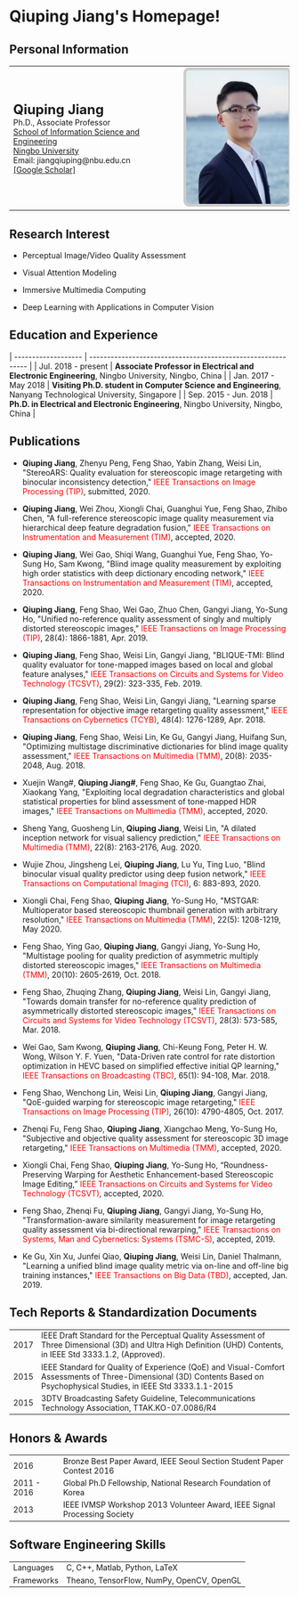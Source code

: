 # Qiuping Jiang's Homepage!
## Personal Information
<table class="cv">
  <tbody><tr>
    <td>
      <span class="blue_2"><font size="5"><strong>Qiuping Jiang</strong></font></span><br>
      Ph.D., Associate Professor<br>
      <a href="http://eecs.nbu.edu.cn/">School of Information Science and Engineering</a><br>
      <a href="http://www.nbu.edu.cn/">Ningbo University</a><br>
      Email: jiangqiuping@nbu.edu.cn<br>
      <a href="https://scholar.google.com/citations?user=PbPTiKYAAAAJ/">[Google Scholar]</a><br>
    </td>
    <td>
      <img src="picture.png" alt="Drawing" style="
      height: 240px;
      border: 5px solid #ccc;
      border-radius: 10px;
      -moz-border-radius: 10px;
      -khtml-border-radius: 10px;
      -webkit-border-radius: 10px;
      ">
    </td>
  </tr>
</tbody></table>


## Research Interest

* Perceptual Image/Video Quality Assessment

* Visual Attention Modeling

* Immersive Multimedia Computing

* Deep Learning with Applications in Computer Vision


## Education and Experience

| ------------------- | ------------------------------------------------------------ |
| Jul. 2018 - present | **Associate Professor in Electrical and Electronic Engineering**, Ningbo University, Ningbo, China |
| Jan. 2017 - May  2018 | **Visiting Ph.D. student in Computer Science and Engineering**, Nanyang Technological University, Singapore |
| Sep. 2015 - Jun. 2018 | **Ph.D. in Electrical and Electronic Engineering**, Ningbo University, Ningbo, China |


## Publications

*  **Qiuping Jiang**, Zhenyu Peng, Feng Shao, Yabin Zhang, Weisi Lin, "StereoARS: Quality evaluation for stereoscopic image retargeting with binocular inconsistency detection," <font color=red>IEEE Transactions on Image Processing (TIP)</font>, submitted, 2020.

*  **Qiuping Jiang**, Wei Zhou, Xiongli Chai, Guanghui Yue, Feng Shao, Zhibo Chen, "A full-reference stereoscopic image quality measurement via hierarchical deep feature degradation fusion," <font color=red>IEEE Transactions on Instrumentation and Measurement (TIM)</font>, accepted, 2020.

*  **Qiuping Jiang**, Wei Gao, Shiqi Wang, Guanghui Yue, Feng Shao, Yo-Sung Ho, Sam Kwong, "Blind image quality measurement by exploiting high order statistics with deep dictionary encoding network," <font color=red>IEEE Transactions on Instrumentation and Measurement (TIM)</font>, accepted, 2020.

*  **Qiuping Jiang**, Feng Shao, Wei Gao, Zhuo Chen, Gangyi Jiang, Yo-Sung Ho, "Unified no-reference quality assessment of singly and multiply distorted stereoscopic images," <font color=red>IEEE Transactions on Image Processing (TIP)</font>, 28(4): 1866-1881, Apr. 2019.

*  **Qiuping Jiang**, Feng Shao, Weisi Lin, Gangyi Jiang, "BLIQUE-TMI: Blind quality evaluator for tone-mapped images based on local and global feature analyses," <font color=red>IEEE Transactions on Circuits and Systems for Video Technology (TCSVT)</font>, 29(2): 323-335, Feb. 2019.
*  **Qiuping Jiang**, Feng Shao, Weisi Lin, Gangyi Jiang, "Learning sparse representation for objective image retargeting quality assessment," <font color=red>IEEE Transactions on Cybernetics (TCYB)</font>, 48(4): 1276-1289, Apr. 2018.
*  **Qiuping Jiang**, Feng Shao, Weisi Lin, Ke Gu, Gangyi Jiang, Huifang Sun, "Optimizing multistage discriminative dictionaries for blind image quality assessment," <font color=red>IEEE Transactions on Multimedia (TMM)</font>, 20(8): 2035-2048, Aug. 2018.
*  Xuejin Wang#, **Qiuping Jiang#**, Feng Shao, Ke Gu, Guangtao Zhai, Xiaokang Yang, "Exploiting local degradation characteristics and global statistical properties for blind assessment of tone-mapped HDR images," <font color=red>IEEE Transactions on Multimedia (TMM)</font>, accepted, 2020.
*  Sheng Yang, Guosheng Lin, **Qiuping Jiang**, Weisi Lin, "A dilated inception network for visual saliency prediction," <font color=red>IEEE Transactions on Multimedia (TMM)</font>, 22(8): 2163-2176, Aug. 2020.
*  Wujie Zhou, Jingsheng Lei, **Qiuping Jiang**, Lu Yu, Ting Luo, "Blind binocular visual quality predictor using deep fusion network," <font color=red>IEEE Transactions on Computational Imaging (TCI)</font>, 6: 883-893, 2020.
*  Xiongli Chai, Feng Shao, **Qiuping Jiang**, Yo-Sung Ho, "MSTGAR: Multioperator based stereoscopic thumbnail generation with arbitrary resolution," <font color=red>IEEE Transactions on Multimedia (TMM)</font>, 22(5): 1208-1219, May 2020.
*  Feng Shao, Ying Gao, **Qiuping Jiang**, Gangyi Jiang, Yo-Sung Ho, "Multistage pooling for quality prediction of asymmetric multiply distorted stereoscopic images," <font color=red>IEEE Transactions on Multimedia (TMM)</font>, 20(10): 2605-2619, Oct. 2018.
*  Feng Shao, Zhuqing Zhang, **Qiuping Jiang**, Weisi Lin, Gangyi Jiang, "Towards domain transfer for no-reference quality prediction of asymmetrically distorted stereoscopic images," <font color=red>IEEE Transactions on Circuits and Systems for Video Technology (TCSVT)</font>, 28(3): 573-585, Mar. 2018.
*  Wei Gao, Sam Kwong, **Qiuping Jiang**, Chi-Keung Fong, Peter H. W. Wong, Wilson Y. F. Yuen, "Data-Driven rate control for rate distortion optimization in HEVC based on simplified effective initial QP learning," <font color=red>IEEE Transactions on Broadcasting (TBC)</font>, 65(1): 94-108, Mar. 2018.
*  Feng Shao, Wenchong Lin, Weisi Lin, **Qiuping Jiang**, Gangyi Jiang, "QoE-guided warping for stereoscopic image retargeting," <font color=red>IEEE Transactions on Image Processing (TIP)</font>, 26(10): 4790-4805, Oct. 2017.
*  Zhenqi Fu, Feng Shao, **Qiuping Jiang**, Xiangchao Meng, Yo-Sung Ho, "Subjective and objective quality assessment for stereoscopic 3D image retargeting," <font color=red>IEEE Transactions on Multimedia (TMM)</font>, accepted, 2020.
*  Xiongli Chai, Feng Shao, **Qiuping Jiang**, Yo-Sung Ho, “Roundness-Preserving Warping for Aesthetic Enhancement-based Stereoscopic Image Editing,” <font color=red>IEEE Transactions on Circuits and Systems for Video Technology (TCSVT)</font>, accepted, 2020.
*  Feng Shao, Zhenqi Fu, **Qiuping Jiang**, Gangyi Jiang, Yo-Sung Ho, "Transformation-aware similarity measurement for image retargeting quality assessment via bi-directional rewarping," <font color=red>IEEE Transactions on Systems, Man and Cybernetics: Systems (TSMC-S)</font>, accepted, 2019.
*  Ke Gu, Xin Xu, Junfei Qiao, **Qiuping Jiang**, Weisi Lin, Daniel Thalmann, "Learning a unified blind image quality metric via on-line and off-line big training instances," <font color=red>IEEE Transactions on Big Data (TBD)</font>, accepted, Jan. 2019.

## Tech Reports & Standardization Documents

|      |                                                              |
| ---- | ------------------------------------------------------------ |
| 2017 | IEEE Draft Standard for the Perceptual Quality Assessment of Three Dimensional (3D) and Ultra High Definition (UHD) Contents, in IEEE Std 3333.1.2, (Approved). |
| 2015 | IEEE Standard for Quality of Experience (QoE) and Visual-Comfort Assessments of Three-Dimensional (3D) Contents Based on Psychophysical Studies, in IEEE Std 3333.1.1-2015 |
| 2015 | 3DTV Broadcasting Safety Guideline, Telecommunications Technology Association, TTAK.KO-07.0086/R4 |



## Honors & Awards

|             |                                                              |
| ----------- | ------------------------------------------------------------ |
| 2016        | Bronze Best Paper Award, IEEE Seoul Section Student Paper Contest 2016 |
| 2011 - 2016 | Global Ph.D Fellowship, National Research Foundation of Korea |
| 2013        | IEEE IVMSP Workshop 2013 Volunteer Award, IEEE Signal Processing Society |

## Software Engineering Skills

|            |                                           |
| ---------- | ----------------------------------------- |
| Languages  | C, C++, Matlab, Python, LaTeX             |
| Frameworks | Theano, TensorFlow, NumPy, OpenCV, OpenGL |
